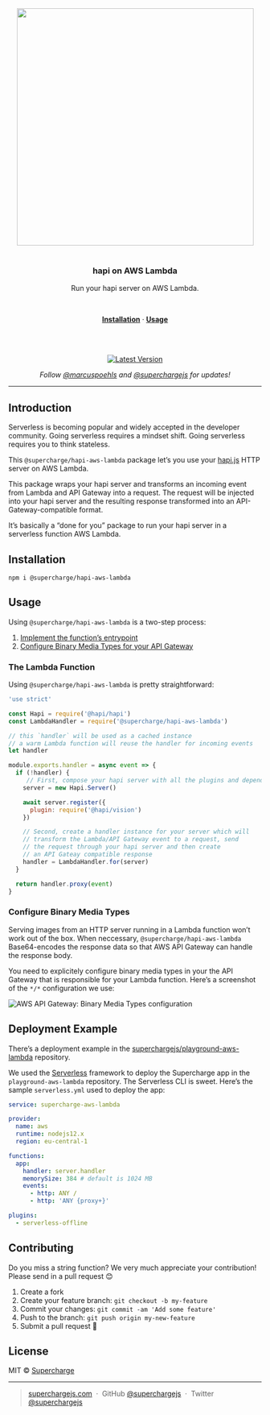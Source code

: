 <div align="center">
  <a href="https://superchargejs.com">
    <img width="471" style="max-width:100%;" src="https://superchargejs.com/images/supercharge-text.svg" />
  </a>
  <br/>
  <br/>
  <p>
    <h3>hapi on AWS Lambda</h3>
  </p>
  <p>
    Run your hapi server on AWS Lambda.
  </p>
  <br/>
  <p>
    <a href="#installation"><strong>Installation</strong></a> ·
    <a href="#usage"><strong>Usage</strong></a>
  </p>
  <br/>
  <br/>
  <p>
    <a href="https://www.npmjs.com/package/@supercharge/hapi-aws-lambda"><img src="https://img.shields.io/npm/v/@supercharge/hapi-aws-lambda.svg" alt="Latest Version"></a>
  </p>
  <p>
    <em>Follow <a href="http://twitter.com/marcuspoehls">@marcuspoehls</a> and <a href="http://twitter.com/superchargejs">@superchargejs</a> for updates!</em>
  </p>
</div>

---

## Introduction
Serverless is becoming popular and widely accepted in the developer community. Going serverless requires a mindset shift. Going serverless requires you to think stateless.

This `@supercharge/hapi-aws-lambda` package let’s you use your [hapi.js](https://hapi.dev) HTTP server on AWS Lambda.

This package wraps your hapi server and transforms an incoming event from Lambda and API Gateway into a request. The request will be injected into your hapi server and the resulting response transformed into an API-Gateway-compatible format.

It’s basically a “done for you” package to run your hapi server in a serverless function AWS Lambda.


## Installation

```
npm i @supercharge/hapi-aws-lambda
```


## Usage
Using `@supercharge/hapi-aws-lambda` is a two-step process:

1. [Implement the function’s entrypoint](#the-lambda-function)
2. [Configure Binary Media Types for your API Gateway](#configure-binary-media-types)


### The Lambda Function
Using `@supercharge/hapi-aws-lambda` is pretty straightforward:

```js
'use strict'

const Hapi = require('@hapi/hapi')
const LambdaHandler = require('@supercharge/hapi-aws-lambda')

// this `handler` will be used as a cached instance
// a warm Lambda function will reuse the handler for incoming events
let handler

module.exports.handler = async event => {
  if (!handler) {
     // First, compose your hapi server with all the plugins and dependencies
    server = new Hapi.Server()

    await server.register({
      plugin: require('@hapi/vision')
    })

    // Second, create a handler instance for your server which will
    // transform the Lambda/API Gateway event to a request, send
    // the request through your hapi server and then create
    // an API Gateay compatible response
    handler = LambdaHandler.for(server)
  }

  return handler.proxy(event)
}
```


### Configure Binary Media Types
Serving images from an HTTP server running in a Lambda function won’t work out of the box. When neccessary, `@supercharge/hapi-aws-lambda` Base64-encodes the response data so that AWS API Gateway can handle the response body.

You need to explicitely configure binary media types in your the API Gateway that is responsible for your Lambda function. Here’s a screenshot of the `*/*` configuration we use:

![AWS API Gateway: Binary Media Types configuration](https://github.com/superchargejs/hapi-aws-lambda/blob/master/media/hapi-aws-api-gateway-binary-media-types.png?raw=1)


## Deployment Example
There’s a deployment example in the [superchargejs/playground-aws-lambda](https://github.com/superchargejs/playground-aws-lambda) repository.

We used the [Serverless](https://serverless.com/cli/) framework to deploy the Supercharge app in the `playground-aws-lambda` repository. The Serverless CLI is sweet. Here’s the sample `serverless.yml` used to deploy the app:

```yaml
service: supercharge-aws-lambda

provider:
  name: aws
  runtime: nodejs12.x
  region: eu-central-1

functions:
  app:
    handler: server.handler
    memorySize: 384 # default is 1024 MB
    events:
      - http: ANY /
      - http: 'ANY {proxy+}'

plugins:
  - serverless-offline
```


## Contributing
Do you miss a string function? We very much appreciate your contribution! Please send in a pull request 😊

1.  Create a fork
2.  Create your feature branch: `git checkout -b my-feature`
3.  Commit your changes: `git commit -am 'Add some feature'`
4.  Push to the branch: `git push origin my-new-feature`
5.  Submit a pull request 🚀


## License
MIT © [Supercharge](https://superchargejs.com)

---

> [superchargejs.com](https://superchargejs.com) &nbsp;&middot;&nbsp;
> GitHub [@superchargejs](https://github.com/superchargejs/) &nbsp;&middot;&nbsp;
> Twitter [@superchargejs](https://twitter.com/superchargejs)
